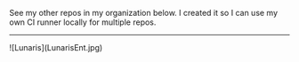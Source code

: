 See my other repos in my organization below. I created it so I can use my own CI runner locally for multiple repos.


<hr>
![Lunaris](LunarisEnt.jpg)
